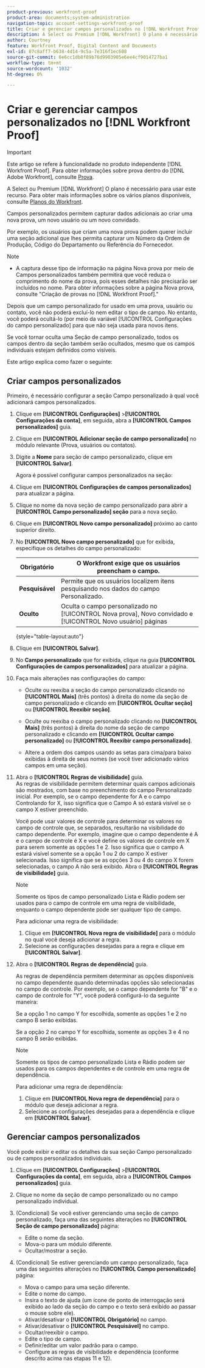 ```yaml
---
product-previous: workfront-proof
product-area: documents;system-administration
navigation-topic: account-settings-workfront-proof
title: Criar e gerenciar campos personalizados no [!DNL Workfront Proof]
description: A Select ou Premium [!DNL Workfront] O plano é necessário para usar este recurso. Para obter mais informações sobre os vários planos disponíveis, consulte Planos do Workfront.
author: Courtney
feature: Workfront Proof, Digital Content and Documents
exl-id: 87c8aff7-b638-4d14-9c5a-7e316f1ec608
source-git-commit: 6e6cc1db8f89b76d9903905e6ee4cf9014727ba1
workflow-type: tm+mt
source-wordcount: '1032'
ht-degree: 0%

---
```


# Criar e gerenciar campos personalizados no [!DNL Workfront Proof]

>[!IMPORTANT]
>
>Este artigo se refere à funcionalidade no produto independente [!DNL Workfront Proof]. Para obter informações sobre prova dentro do [!DNL Adobe Workfront], consulte [Prova](../../../review-and-approve-work/proofing/proofing.md).

A Select ou Premium [!DNL Workfront] O plano é necessário para usar este recurso. Para obter mais informações sobre os vários planos disponíveis, consulte [Planos do Workfront](https://www.workfront.com/plans).

Campos personalizados permitem capturar dados adicionais ao criar uma nova prova, um novo usuário ou um novo convidado.

Por exemplo, os usuários que criam uma nova prova podem querer incluir uma seção adicional que lhes permita capturar um Número da Ordem de Produção, Código do Departamento ou Referência do Fornecedor.

>[!NOTE]
>
>* A captura desse tipo de informação na página Nova prova por meio de Campos personalizados também permitirá que você reduza o comprimento do nome da prova, pois esses detalhes não precisarão ser incluídos no nome. Para obter informações sobre a página Nova prova, consulte &quot;Criação de provas no [!DNL Workfront Proof].&quot;
>
>Depois que um campo personalizado for usado em uma prova, usuário ou contato, você não poderá excluí-lo nem editar o tipo de campo. No entanto, você poderá ocultá-lo (por meio da variável [!UICONTROL Configurações do campo personalizado] para que não seja usada para novos itens.
>
>Se você tornar oculta uma Seção de campo personalizado, todos os campos dentro da seção também serão ocultados, mesmo que os campos individuais estejam definidos como visíveis.

Este artigo explica como fazer o seguinte:

## Criar campos personalizados

Primeiro, é necessário configurar a seção Campo personalizado à qual você adicionará campos personalizados.

1. Clique em **[!UICONTROL Configurações]** >**[!UICONTROL Configurações da conta]**, em seguida, abra a **[!UICONTROL Campos personalizados]** guia.

1. Clique em **[!UICONTROL Adicionar seção de campo personalizado]** no módulo relevante (Prova, usuários ou contatos).
1. Digite a **Nome** para seção de campo personalizado, clique em **[!UICONTROL Salvar]**.

   Agora é possível configurar campos personalizados na seção:

1. Clique em **[!UICONTROL Configurações de campos personalizados]** para atualizar a página.
1. Clique no nome da nova seção de campo personalizado para abrir a **[!UICONTROL Campo personalizado] seção** para a nova seção.
1. Clique em **[!UICONTROL Novo campo personalizado]** próximo ao canto superior direito.
1. No **[!UICONTROL Novo campo personalizado]** que for exibida, especifique os detalhes do campo personalizado:

   | **Obrigatório** | O Workfront exige que os usuários preencham o campo. |
   |---|---|
   | **Pesquisável** | Permite que os usuários localizem itens pesquisando nos dados do campo Personalizado. |
   | **Oculto** | Oculta o campo personalizado no [!UICONTROL Nova prova], Novo convidado e [!UICONTROL Novo usuário] páginas |

   {style="table-layout:auto"}

1. Clique em **[!UICONTROL Salvar]**.
1. No **Campo personalizado** que for exibida, clique na guia **[!UICONTROL Configurações de campos personalizados]** para atualizar a página.

1. Faça mais alterações nas configurações do campo:

   * Oculte ou reexiba a seção do campo personalizado clicando no **[!UICONTROL Mais]** (três pontos) à direita do nome da seção de campo personalizado e clicando em **[!UICONTROL Ocultar seção]** ou **[!UICONTROL Reexibir seção]**.

   * Oculte ou reexiba o campo personalizado clicando no **[!UICONTROL Mais]** (três pontos) à direita do nome da seção de campo personalizado e clicando em **[!UICONTROL Ocultar campo personalizado]** ou **[!UICONTROL Reexibir campo personalizado]**.

   * Altere a ordem dos campos usando as setas para cima/para baixo exibidas à direita de seus nomes (se você tiver adicionado vários campos em uma seção).

1. Abra o **[!UICONTROL Regras de visibilidade]** guia.\
   As regras de visibilidade permitem determinar quais campos adicionais são mostrados, com base no preenchimento do campo Personalizado inicial. Por exemplo, se o campo dependente for A e o campo Controlando for X, isso significa que o Campo A só estará visível se o campo X estiver preenchido.

   Você pode usar valores de controle para determinar os valores no campo de controle que, se separados, resultarão na visibilidade do campo dependente. Por exemplo, imagine que o campo dependente é A e o campo de controle é X e você define os valores de controle em X para serem somente as opções 1 e 2. Isso significa que o campo A estará visível somente se a opção 1 ou 2 do campo X estiver selecionada. Isso significa que se as opções 3 ou 4 do campo X forem selecionadas, o campo A não será exibido. Abra o **[!UICONTROL Regras de visibilidade]** guia.

   >[!NOTE]
   >
   >Somente os tipos de campo personalizado Lista e Rádio podem ser usados para o campo de controle em uma regra de visibilidade, enquanto o campo dependente pode ser qualquer tipo de campo.

   Para adicionar uma regra de visibilidade:

   1. Clique em **[!UICONTROL Nova regra de visibilidade]** para o módulo no qual você deseja adicionar a regra.
   1. Selecione as configurações desejadas para a regra e clique em **[!UICONTROL Salvar]**.

1. Abra o **[!UICONTROL Regras de dependência]** guia.

   As regras de dependência permitem determinar as opções disponíveis no campo dependente quando determinadas opções são selecionadas no campo de controle. Por exemplo, se o campo dependente for &quot;B&quot; e o campo de controle for &quot;Y&quot;, você poderá configurá-lo da seguinte maneira:

   Se a opção 1 no campo Y for escolhida, somente as opções 1 e 2 no campo B serão exibidas.

   Se a opção 2 no campo Y for escolhida, somente as opções 3 e 4 no campo B serão exibidas.

   >[!NOTE]
   >
   >Somente os tipos de campo personalizado Lista e Rádio podem ser usados para os campos dependentes e de controle em uma regra de dependência.

   Para adicionar uma regra de dependência:

   1. Clique em **[!UICONTROL Nova regra de dependência]** para o módulo que deseja adicionar a regra.
   1. Selecione as configurações desejadas para a dependência e clique em **[!UICONTROL Salvar]**.

## Gerenciar campos personalizados

Você pode exibir e editar os detalhes da sua seção Campo personalizado ou de campos personalizados individuais.

1. Clique em **[!UICONTROL Configurações]** >**[!UICONTROL Configurações da conta]**, em seguida, abra a **[!UICONTROL Campos personalizados]** guia.

1. Clique no nome da seção de campo personalizado ou no campo personalizado individual.
1. (Condicional) Se você estiver gerenciando uma seção de campo personalizado, faça uma das seguintes alterações no **[!UICONTROL Seção de campo personalizado]** página:

   * Edite o nome da seção.
   * Mova-o para um módulo diferente.
   * Ocultar/mostrar a seção.

1. (Condicional) Se estiver gerenciando um campo personalizado, faça uma das seguintes alterações no **[!UICONTROL Campo personalizado]** página:

   * Mova o campo para uma seção diferente.
   * Edite o nome do campo.
   * Insira o texto de ajuda (um ícone de ponto de interrogação será exibido ao lado da seção do campo e o texto será exibido ao passar o mouse sobre ele).
   * Ativar/desativar o **[!UICONTROL Obrigatório]** no campo.
   * Ativar/desativar o **[!UICONTROL Pesquisável]** no campo.
   * Ocultar/reexibir o campo.
   * Edite o tipo de campo.
   * Definir/editar um valor padrão para o campo.
   * Configure as regras de visibilidade e dependência (conforme descrito acima nas etapas 11 e 12).
